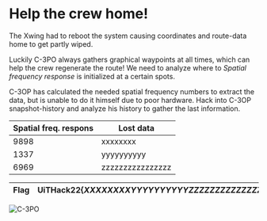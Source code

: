 # Help the crew home!

The Xwing had to reboot the system causing coordinates and route-data home to get 
partly wiped.

Luckily C-3PO always gathers graphical waypoints at all times, which can help the crew regenerate the route!
We need to analyze where to *Spatial frequency response* is initialized at a certain spots. 

C-3OP has calculated the needed spatial frequency numbers to extract the data, but is unable to do it himself due to poor hardware.
Hack into C-3OP snapshot-history and analyze his history to gather the last information.




Spatial freq. respons| Lost data|
--- | --- |
9898| xxxxxxxx|
1337|yyyyyyyyyy
6969|zzzzzzzzzzzzzzzz

Flag | __UiTHack22{*XXXXXXXXYYYYYYYYYYZZZZZZZZZZZZZZZZ*}__|
---| ---

![C-3PO](https://media.giphy.com/media/xTiIzjS5VKWJzNGIUw/giphy.gif)

